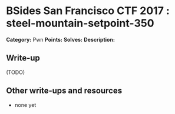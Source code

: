 # BSides San Francisco CTF 2017 : steel-mountain-setpoint-350

**Category:** Pwn
**Points:** 
**Solves:** 
**Description:**



## Write-up

(TODO)

## Other write-ups and resources

* none yet
